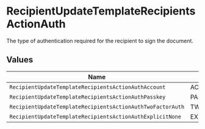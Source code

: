 # RecipientUpdateTemplateRecipientsActionAuth

The type of authentication required for the recipient to sign the document.


## Values

| Name                                                       | Value                                                      |
| ---------------------------------------------------------- | ---------------------------------------------------------- |
| `RecipientUpdateTemplateRecipientsActionAuthAccount`       | ACCOUNT                                                    |
| `RecipientUpdateTemplateRecipientsActionAuthPasskey`       | PASSKEY                                                    |
| `RecipientUpdateTemplateRecipientsActionAuthTwoFactorAuth` | TWO_FACTOR_AUTH                                            |
| `RecipientUpdateTemplateRecipientsActionAuthExplicitNone`  | EXPLICIT_NONE                                              |